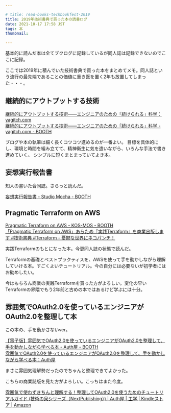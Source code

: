 ```yaml
---

# title: read-books-techbookfest-2019
title: 2019年技術書典で買った本の読書ログ
date: 2021-10-17 17:58 JST
tags: 本
thumbnail:

---
```



基本的に読んだ本は全てブクログに記録しているが同人誌は記録できないのでここに記録。

ここでは2019年に積んでいた技術書典で買った本をまとめてメモ。同人誌という流行の最先端であることの価値に重き医を置く2年も放置してしまった・・・。

## 継続的にアウトプットする技術

[継続的にアウトプットする技術――エンジニアのための「続けられる」科学：yagitch.com](https://techbookfest.org/product/4818709377974272?productVariantID=5450079267717120)  
[継続的にアウトプットする技術――エンジニアのための「続けられる」科学 - yagitch.com - BOOTH](https://booth.pm/ja/items/1302506)

ブログや本の執筆は細く長くコツコツ進めるのが一番よい。
目標を具体的にし、環境と時間を組み立てて、精神衛生に気を遣いながら、いろんな手法で書き進めていく。
シンプルに短くまとまっていてよき本。

## 妄想実行報告書

知人の書いた合同誌。さらっと読んだ。

[妄想実行報告書 - Studio Mocha - BOOTH](https://booth.pm/ja/items/1317444)

## Pragmatic Terraform on AWS

[Pragmatic Terraform on AWS - KOS-MOS - BOOTH](https://booth.pm/ja/items/1318735)  
[「Pragmatic Terraform on AWS」あらため『実践Terraform』を商業出版します #技術書典 #Terraform - 憂鬱な世界にネコパンチ！](https://nekopunch.hatenablog.com/entry/2019/09/04/100303)

実践Terraformのもとになった本。今更同人誌の状態で読んだ。

Terraformの基礎とベストプラクティスを、AWSを使って手を動かしながら理解していける本。すごくよいチュートリアル。今の自分には必要ないが初学者にはお勧めしたい。

今はもちろん商業の実践Terraformを買った方がよろしい。変化の早いTerraformの界隈でもう2年前と古めの本ではあるけど学ぶには十分。


## 雰囲気でOAuth2.0を使っているエンジニアがOAuth2.0を整理して本

この本の、手を動かさないver。

[【電子版】雰囲気でOAuth2.0を使っているエンジニアがOAuth2.0を整理して、手を動かしながら学べる本 - Auth屋 - BOOTH](https://booth.pm/ja/items/1296585)  
[雰囲気でOAuth2.0を使っているエンジニアがOAuth2.0を整理して、手を動かしながら学べる本：Auth屋](https://techbookfest.org/product/5704912797171712?productVariantID=5812213461811200)

まさに雰囲気理解勢だったのでちゃんと整理できてよかった。

こちらの商業誌版を見た方がよろしい。こっちはまた今度。

[雰囲気で使わずきちんと理解する！整理してOAuth2.0を使うためのチュートリアルガイド (技術の泉シリーズ（NextPublishing）) | Auth屋 | 工学 | Kindleストア | Amazon](https://www.amazon.co.jp/dp/B07XT8H2YG/)

